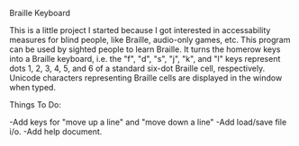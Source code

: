 Braille Keyboard

This is a little project I started because I got interested in accessability measures for blind
people, like Braille, audio-only games, etc. This program can be used by sighted people to learn
Braille. It turns the homerow keys into a Braille keyboard, i.e. the "f", "d", "s", "j", "k", and
"l" keys represent dots 1, 2, 3, 4, 5, and 6 of a standard six-dot Braille cell, respectively.
Unicode characters representing Braille cells are displayed in the window when typed.


Things To Do:

 -Add keys for "move up a line" and "move down a line"
 -Add load/save file i/o.
 -Add help document.

